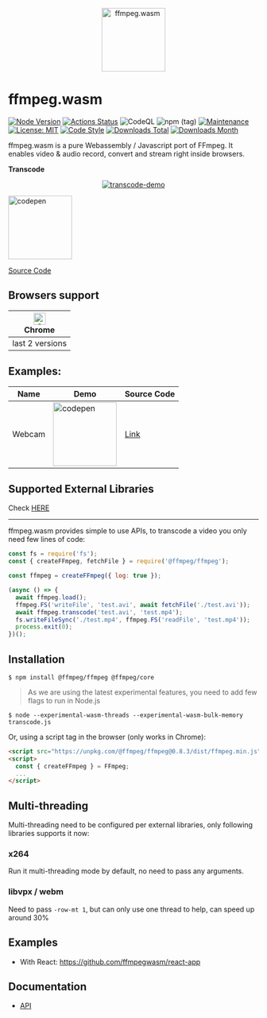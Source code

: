 <p align="center">
  <a href="#">
    <img alt="ffmpeg.wasm" width="128px" height="128px" src="https://github.com/ffmpegwasm/ffmpeg.wasm/raw/master/docs/images/ffmpegwasm-icon.png">
  </a>
</p>

# ffmpeg.wasm

[![Node Version](https://img.shields.io/node/v/@ffmpeg/ffmpeg.svg)](https://img.shields.io/node/v/@ffmpeg/ffmpeg.svg)
[![Actions Status](https://github.com/ffmpegwasm/ffmpeg.wasm/workflows/CI/badge.svg)](https://github.com/ffmpegwasm/ffmpeg.wasm/actions)
![CodeQL](https://github.com/ffmpegwasm/ffmpeg.wasm/workflows/CodeQL/badge.svg)
![npm (tag)](https://img.shields.io/npm/v/@ffmpeg/ffmpeg/latest)
[![Maintenance](https://img.shields.io/badge/Maintained%3F-yes-green.svg)](https://github.com/ffmpegwasm/ffmpeg.wasm/graphs/commit-activity)
[![License: MIT](https://img.shields.io/badge/License-MIT-yellow.svg)](https://opensource.org/licenses/MIT)
[![Code Style](https://badgen.net/badge/code%20style/airbnb/ff5a5f?icon=airbnb)](https://github.com/airbnb/javascript)
[![Downloads Total](https://img.shields.io/npm/dt/@ffmpeg/ffmpeg.svg)](https://www.npmjs.com/package/@ffmpeg/ffmpeg)
[![Downloads Month](https://img.shields.io/npm/dm/@ffmpeg/ffmpeg.svg)](https://www.npmjs.com/package/@ffmpeg/ffmpeg)

ffmpeg.wasm is a pure Webassembly / Javascript port of FFmpeg. It enables video & audio record, convert and stream right inside browsers.

**Transcode**
<p align="center">
  <a href="#">
    <img alt="transcode-demo" src="https://github.com/ffmpegwasm/ffmpeg.wasm/raw/master/docs/images/transcode.gif">
  </a>
</p>

<a href="https://codepen.io/jeromewu/pen/NWWaMeY" target="_blank">
<img alt="codepen" width="128px" src="https://blog.codepen.io/wp-content/uploads/2012/06/codepen-wordmark-display-inside-black@10x.png">
</a>

[Source Code](https://github.com/ffmpegwasm/ffmpeg.wasm/blob/master/examples/browser/transcode.html)

## Browsers support

| [<img src="https://raw.githubusercontent.com/alrra/browser-logos/master/src/chrome/chrome_48x48.png" alt="Chrome" width="24px" height="24px" />](http://godban.github.io/browsers-support-badges/)<br/>Chrome |
| --------- |
| last 2 versions

## Examples:

| Name | Demo | Source Code |
| ---- | ------- | ----------- |
| Webcam | <a href="https://codepen.io/jeromewu/pen/qBBKzyW" target="_blank"><img alt="codepen" width="128px" src="https://blog.codepen.io/wp-content/uploads/2012/06/codepen-wordmark-display-inside-black@10x.png"></a> | [Link](https://github.com/ffmpegwasm/ffmpeg.wasm/blob/master/examples/browser/webcam.html) |

## Supported External Libraries

Check [HERE](https://github.com/ffmpegwasm/ffmpeg.wasm-core#configuration)

---

ffmpeg.wasm provides simple to use APIs, to transcode a video you only need few lines of code:

```javascript
const fs = require('fs');
const { createFFmpeg, fetchFile } = require('@ffmpeg/ffmpeg');

const ffmpeg = createFFmpeg({ log: true });

(async () => {
  await ffmpeg.load();
  ffmpeg.FS('writeFile', 'test.avi', await fetchFile('./test.avi'));
  await ffmpeg.transcode('test.avi', 'test.mp4');
  fs.writeFileSync('./test.mp4', ffmpeg.FS('readFile', 'test.mp4'));
  process.exit(0);
})();
```

## Installation

```
$ npm install @ffmpeg/ffmpeg @ffmpeg/core
```

> As we are using the latest experimental features, you need to add few flags to run in Node.js

```
$ node --experimental-wasm-threads --experimental-wasm-bulk-memory transcode.js
```

Or, using a script tag in the browser (only works in Chrome):

```html
<script src="https://unpkg.com/@ffmpeg/ffmpeg@0.8.3/dist/ffmpeg.min.js"></script>
<script>
  const { createFFmpeg } = FFmpeg;
  ...
</script>
```

## Multi-threading

Multi-threading need to be configured per external libraries, only following libraries supports it now:

### x264

Run it multi-threading mode by default, no need to pass any arguments.

### libvpx / webm

Need to pass `-row-mt 1`, but can only use one thread to help, can speed up around 30%

## Examples

- With React: https://github.com/ffmpegwasm/react-app

## Documentation

- [API](https://github.com/ffmpegwasm/ffmpeg.wasm/blob/master/docs/api.md)
